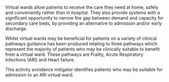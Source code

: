 Virtual wards allow patients to receive the care they need at home, safely and conveniently rather than in hospital. They also provide systems with a significant opportunity to narrow the gap between demand and capacity for secondary care beds, by providing an alternative to admission and/or early discharge.

Whilst virtual wards may be beneficial for patients on a variety of clinical pathways guidance has been produced relating to three pathways which represent the majority of patients who may be clinically suitable to benefit from a virtual ward. These pathways are Frailty, Acute Respiratory Infections (ARI) and Heart failure.

This activity avoidance mitigator identifies patients who may be suitable for admission to an ARI virtual ward.
